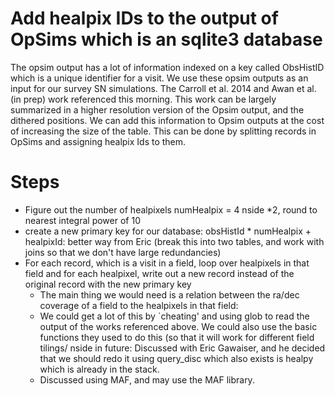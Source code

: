 # Add healpix IDs to the output of OpSims which is an sqlite3 database

The opsim output has a lot of information indexed on a key called ObsHistID which is a unique identifier for a visit. We use these opsim outputs as an input for our survey SN simulations. The Carroll et al. 2014 and Awan et al. (in prep) work referenced this morning. This work can be largely summarized in a higher resolution version of the Opsim output, and the dithered positions. We can
add this information to Opsim outputs at the cost of increasing the size of the table. This can
be done by splitting records in OpSims and assigning healpix Ids to them.

# Steps

- Figure out the number of healpixels numHealpix = 4 nside *2, round to nearest integral power of 10
- create a new primary key for our database: obsHistId * numHealpix + healpixId: better way from Eric (break this into two tables, and work with joins so that we don't have large redundancies)
- For each record, which is a visit in a field, loop over healpixels in that field and for each healpixel, write out a new record instead of the original record with the new primary key
    - The main thing we would need is a relation between the ra/dec coverage
    of a field to the healpixels in that field: 
    - We could get a lot of this by `cheating' and using glob to read the
    output of the  works referenced above. We could also use the basic functions
    they used to do this (so that it will work for different field
    tilings/ nside in future: Discussed with Eric Gawaiser, and he decided that we should redo it using
    query_disc which also exists is healpy which is already in the stack.
    - Discussed using MAF, and may use the MAF library.
